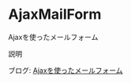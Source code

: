 AjaxMailForm
============

Ajaxを使ったメールフォーム

説明

ブログ: [Ajaxを使ったメールフォーム](http://webkatu.com/archives/ajax-mailform/ "Ajaxを使ったメールフォーム")
